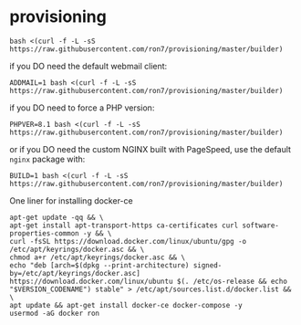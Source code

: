 # provisioning

`bash <(curl -f -L -sS https://raw.githubusercontent.com/ron7/provisioning/master/builder)`

if you DO need the default webmail client:

`ADDMAIL=1 bash <(curl -f -L -sS https://raw.githubusercontent.com/ron7/provisioning/master/builder)`

if you DO need to force a PHP version:

`PHPVER=8.1 bash <(curl -f -L -sS https://raw.githubusercontent.com/ron7/provisioning/master/builder)`

or if you DO need the custom NGINX built with PageSpeed, use the default `nginx` package with:

`BUILD=1 bash <(curl -f -L -sS https://raw.githubusercontent.com/ron7/provisioning/master/builder)`

One liner for installing docker-ce

```
apt-get update -qq && \
apt-get install apt-transport-https ca-certificates curl software-properties-common -y && \
curl -fsSL https://download.docker.com/linux/ubuntu/gpg -o /etc/apt/keyrings/docker.asc && \
chmod a+r /etc/apt/keyrings/docker.asc && \
echo "deb [arch=$(dpkg --print-architecture) signed-by=/etc/apt/keyrings/docker.asc] https://download.docker.com/linux/ubuntu $(. /etc/os-release && echo "$VERSION_CODENAME") stable" > /etc/apt/sources.list.d/docker.list && \
apt update && apt-get install docker-ce docker-compose -y
usermod -aG docker ron
```
